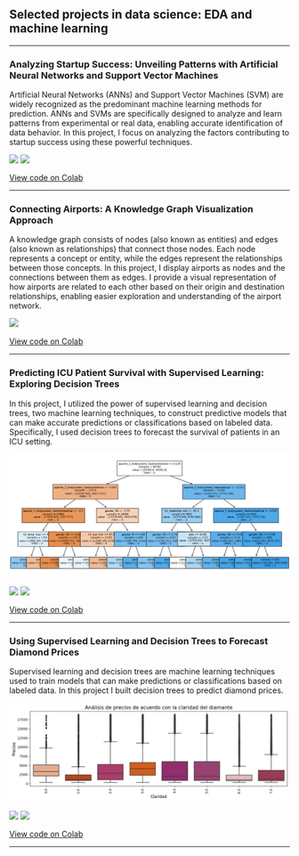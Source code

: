 ## Selected projects in data science: EDA and machine learning

---
### Analyzing Startup Success: Unveiling Patterns with Artificial Neural Networks and Support Vector Machines
Artificial Neural Networks (ANNs) and Support Vector Machines (SVM) are widely recognized as the predominant machine learning methods for prediction. ANNs and SVMs are specifically designed to analyze and learn patterns from experimental or real data, enabling accurate identification of data behavior. In this project, I focus on analyzing the factors contributing to startup success using these powerful techniques.

[![](https://img.shields.io/badge/Python-white?logo=Python)](#) [![](https://img.shields.io/badge/Jupyter-white?logo=Jupyter)](#)

[View code on Colab](https://colab.research.google.com/drive/1X1WX4wiNC7K3kHfHLLAEs4zqaoiCVKEE?authuser=1#scrollTo=QFuStvCeT3g4)

---
### Connecting Airports: A Knowledge Graph Visualization Approach
A knowledge graph consists of nodes (also known as entities) and edges (also known as relationships) that connect those nodes. Each node represents a concept or entity, while the edges represent the relationships between those concepts. In this project, I display airports as nodes and the connections between them as edges. I provide a visual representation of how airports are related to each other based on their origin and destination relationships, enabling easier exploration and understanding of the airport network.

[![](https://img.shields.io/badge/R-white?logo=R)](#) 

[View code on Colab](https://colab.research.google.com/drive/15MmJuf7Xf9kVApP5J3eCEklquyoqpfUK?hl=es#scrollTo=bXtqhhrs_Vov)


---
### Predicting ICU Patient Survival with Supervised Learning: Exploring Decision Trees
In this project, I utilized the power of supervised learning and decision trees, two machine learning techniques, to construct predictive models that can make accurate predictions or classifications based on labeled data. Specifically, I used decision trees to forecast the survival of patients in an ICU setting.

<img src="images/DecisionTree.png?raw=true"/>

[![](https://img.shields.io/badge/Python-white?logo=Python)](#) [![](https://img.shields.io/badge/Jupyter-white?logo=Jupyter)](#)

[View code on Colab](https://colab.research.google.com/drive/1EuJmSQV21Px70mfULO7u23_LNuZtuV_A?authuser=1#scrollTo=TfYzMPDjT3g-)

---

### Using Supervised Learning and Decision Trees to Forecast Diamond Prices
Supervised learning and decision trees are machine learning techniques used to train models that can make predictions or classifications based on labeled data. In this project I built decision trees to predict diamond prices.

<img src="images/Boxplots_diamonds.png?raw=true"/>

[![](https://img.shields.io/badge/Python-white?logo=Python)](#) [![](https://img.shields.io/badge/Jupyter-white?logo=Jupyter)](#)

[View code on Colab](https://colab.research.google.com/drive/1NZuU_dUReNAirX1UePdlmN2fgey0lmKI?authuser=1#scrollTo=X1iYpkSm2_2q)

---
